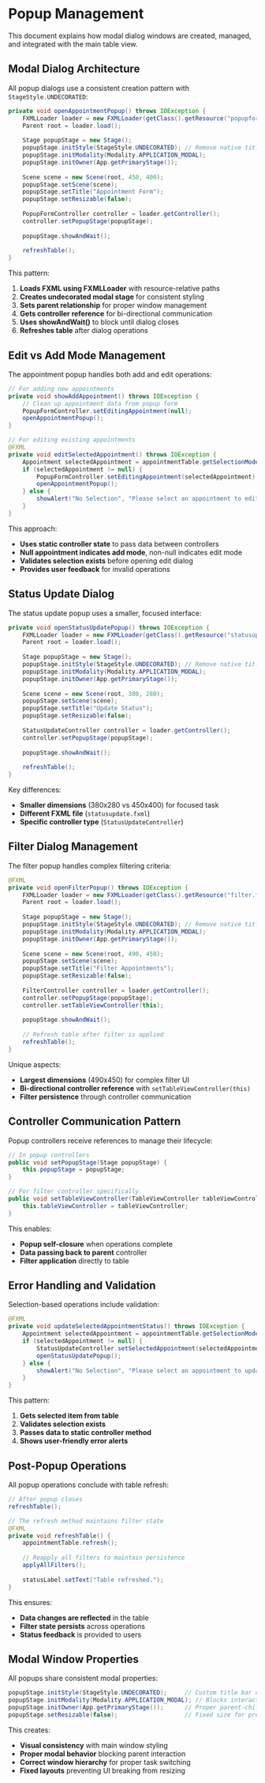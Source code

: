 # Popup Management

This document explains how modal dialog windows are created, managed, and integrated with the main table view.

## Modal Dialog Architecture

All popup dialogs use a consistent creation pattern with `StageStyle.UNDECORATED`:

```java
private void openAppointmentPopup() throws IOException {
    FXMLLoader loader = new FXMLLoader(getClass().getResource("popupform.fxml"));
    Parent root = loader.load();
    
    Stage popupStage = new Stage();
    popupStage.initStyle(StageStyle.UNDECORATED); // Remove native title bar
    popupStage.initModality(Modality.APPLICATION_MODAL);
    popupStage.initOwner(App.getPrimaryStage());
    
    Scene scene = new Scene(root, 450, 400);
    popupStage.setScene(scene);
    popupStage.setTitle("Appointment Form");
    popupStage.setResizable(false);
    
    PopupFormController controller = loader.getController();
    controller.setPopupStage(popupStage);
    
    popupStage.showAndWait();
    
    refreshTable();
}
```

This pattern:
1. **Loads FXML using FXMLLoader** with resource-relative paths
2. **Creates undecorated modal stage** for consistent styling
3. **Sets parent relationship** for proper window management
4. **Gets controller reference** for bi-directional communication
5. **Uses showAndWait()** to block until dialog closes
6. **Refreshes table** after dialog operations

## Edit vs Add Mode Management

The appointment popup handles both add and edit operations:

```java
// For adding new appointments
private void showAddAppointment() throws IOException {
    // Clean up appointment data from popup form
    PopupFormController.setEditingAppointment(null);
    openAppointmentPopup();
}

// For editing existing appointments
@FXML
private void editSelectedAppointment() throws IOException {
    Appointment selectedAppointment = appointmentTable.getSelectionModel().getSelectedItem();
    if (selectedAppointment != null) {
        PopupFormController.setEditingAppointment(selectedAppointment);
        openAppointmentPopup();
    } else {
        showAlert("No Selection", "Please select an appointment to edit.");
    }
}
```

This approach:
- **Uses static controller state** to pass data between controllers
- **Null appointment indicates add mode**, non-null indicates edit mode
- **Validates selection exists** before opening edit dialog
- **Provides user feedback** for invalid operations

## Status Update Dialog

The status update popup uses a smaller, focused interface:

```java
private void openStatusUpdatePopup() throws IOException {
    FXMLLoader loader = new FXMLLoader(getClass().getResource("statusupdate.fxml"));
    Parent root = loader.load();
    
    Stage popupStage = new Stage();
    popupStage.initStyle(StageStyle.UNDECORATED); // Remove native title bar
    popupStage.initModality(Modality.APPLICATION_MODAL);
    popupStage.initOwner(App.getPrimaryStage());
    
    Scene scene = new Scene(root, 380, 280);
    popupStage.setScene(scene);
    popupStage.setTitle("Update Status");
    popupStage.setResizable(false);
    
    StatusUpdateController controller = loader.getController();
    controller.setPopupStage(popupStage);
    
    popupStage.showAndWait();
    
    refreshTable();
}
```

Key differences:
- **Smaller dimensions** (380x280 vs 450x400) for focused task
- **Different FXML file** (`statusupdate.fxml`)
- **Specific controller type** (`StatusUpdateController`)

## Filter Dialog Management

The filter popup handles complex filtering criteria:

```java
@FXML
private void openFilterPopup() throws IOException {
    FXMLLoader loader = new FXMLLoader(getClass().getResource("filter.fxml"));
    Parent root = loader.load();
    
    Stage popupStage = new Stage();
    popupStage.initStyle(StageStyle.UNDECORATED); // Remove native title bar
    popupStage.initModality(Modality.APPLICATION_MODAL);
    popupStage.initOwner(App.getPrimaryStage());
    
    Scene scene = new Scene(root, 490, 450);
    popupStage.setScene(scene);
    popupStage.setTitle("Filter Appointments");
    popupStage.setResizable(false);
    
    FilterController controller = loader.getController();
    controller.setPopupStage(popupStage);
    controller.setTableViewController(this);
    
    popupStage.showAndWait();
    
    // Refresh table after filter is applied
    refreshTable();
}
```

Unique aspects:
- **Largest dimensions** (490x450) for complex filter UI
- **Bi-directional controller reference** with `setTableViewController(this)`
- **Filter persistence** through controller communication

## Controller Communication Pattern

Popup controllers receive references to manage their lifecycle:

```java
// In popup controllers
public void setPopupStage(Stage popupStage) {
    this.popupStage = popupStage;
}

// For filter controller specifically
public void setTableViewController(TableViewController tableViewController) {
    this.tableViewController = tableViewController;
}
```

This enables:
- **Popup self-closure** when operations complete
- **Data passing back to parent** controller
- **Filter application** directly to table

## Error Handling and Validation

Selection-based operations include validation:

```java
@FXML
private void updateSelectedAppointmentStatus() throws IOException {
    Appointment selectedAppointment = appointmentTable.getSelectionModel().getSelectedItem();
    if (selectedAppointment != null) {
        StatusUpdateController.setSelectedAppointment(selectedAppointment);
        openStatusUpdatePopup();
    } else {
        showAlert("No Selection", "Please select an appointment to update status.");
    }
}
```

This pattern:
1. **Gets selected item from table**
2. **Validates selection exists**
3. **Passes data to static controller method**
4. **Shows user-friendly error alerts**

## Post-Popup Operations

All popup operations conclude with table refresh:

```java
// After popup closes
refreshTable();

// The refresh method maintains filter state
@FXML
private void refreshTable() {
    appointmentTable.refresh();
    
    // Reapply all filters to maintain persistence
    applyAllFilters();
    
    statusLabel.setText("Table refreshed.");
}
```

This ensures:
- **Data changes are reflected** in the table
- **Filter state persists** across operations
- **Status feedback** is provided to users

## Modal Window Properties

All popups share consistent modal properties:

```java
popupStage.initStyle(StageStyle.UNDECORATED);     // Custom title bar consistency
popupStage.initModality(Modality.APPLICATION_MODAL); // Blocks interaction with parent
popupStage.initOwner(App.getPrimaryStage());      // Proper parent-child relationship
popupStage.setResizable(false);                   // Fixed size for predictable layout
```

This creates:
- **Visual consistency** with main window styling
- **Proper modal behavior** blocking parent interaction
- **Correct window hierarchy** for proper task switching
- **Fixed layouts** preventing UI breaking from resizing
